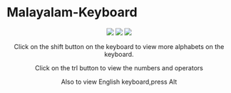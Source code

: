 # Malayalam-Keyboard
<div align="center">

[![](https://img.shields.io/badge/Made_with-Python3-red?style=for-the-badge&logo=python)](https://www.python.org/ "Python3")
[![](https://img.shields.io/badge/Made_with-Tkinter-blue?style=for-the-badge&logo=tkinter)](https://www.python.org/ "Tkinter")
[![](https://img.shields.io/badge/IDE-Visual_Studio_Code-purple?style=for-the-badge&logo=visual-studio-code)](https://code.visualstudio.com/  "Visual Studio Code")

Click on the shift button on the keyboard to view more alphabets on the keyboard.

Click on the trl button to view the numbers and operators

Also to view English keyboard,press Alt

</div>
